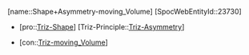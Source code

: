 ﻿---
type: TrizContradiction
aliases:
- Shape+Asymmetry-moving_Volume
license: CC BY-SA 4.0
copyright: https://github.com/SpocWeb
IsDeleted: false
IsReadOnly: false
Confidential: public
tags: 
- Triz/Contradiction
---
[name::Shape+Asymmetry-moving_Volume]
[SpocWebEntityId::23730]
+ [pro::[Triz-Shape](tech/Triz/Parameter/Triz-Shape.md)]
[Triz-Principle::[Triz-Asymmetry](tech/Triz/Principle/Triz-Asymmetry.md)]
- [con::[Triz-moving_Volume](tech/Triz/Parameter/Triz-moving_Volume.md)]

